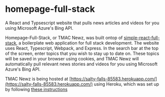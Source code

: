 # homepage-full-stack
A React and Typsescript website that pulls news articles and videos for you using Microsoft Azure's Bing API.

Homepage-Full-Stack, or TMAC Newz, was built ontop of [simple-react-full-stack](https://github.com/crsandeep/simple-react-full-stack), a boilerplate web application for full stack development. The website uses React, Typescript, Webpack, and Express. In the search bar at the top of the screen, enter topics that you wish to stay up to date on. These topics will be saved in your browser using cookies, and TMAC Newz will automatically pull relevant news stories and videos for you using Microsoft Azure's Bing API.

TMAC Newz is being hosted at [https://salty-falls-85583.herokuapp.com/](https://salty-falls-85583.herokuapp.com/) using Heroku, which was set up by following [these instructions](https://devcenter.heroku.com/articles/deploying-nodejs)

